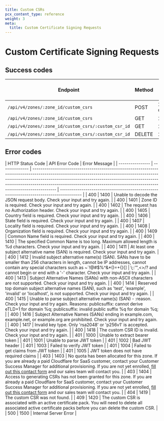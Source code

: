 ```yaml
---
title: Custom CSRs
pcx_content_type: reference
weight: 3
meta:
  title: Custom Certificate Signing Requests
---
```


# Custom Certificate Signing Requests

## Success codes

| Endpoint                                            | Method | HTTP Status Code |
| --------------------------------------------------- | ------ | ---------------- |
| `/api/v4/zones/:zone_id/custom_csrs`                | POST   | 201 Created      |
| `/api/v4/zones/:zone_id/custom_csrs`                | GET    | 200 OK           |
| `/api/v4/zones/:zone_id/custom_csrs/:custom_csr_id` | GET    | 200 OK           |
| `/api/v4/zones/:zone_id/custom_csrs/:custom_csr_id` | DELETE | 200 OK           |

## Error codes

| HTTP Status Code | API Error Code | Error Message                                                                                                                                                                                                                                                                                                                        |
| ---------------- | -------------- | ------------------------------------------------------------------------------------------------------------------------------------------------------------------------------------------------------------------------------------------------------------------------------------------------------------------------------------ | ----------------------------------------------------------------------------------------- |
| 400              | 1400           | Unable to decode the JSON request body. Check your input and try again.                                                                                                                                                                                                                                                              |
| 400              | 1401           | Zone ID is required. Check your input and try again.                                                                                                                                                                                                                                                                                 |
| 400              | 1402           | The request has no Authorization header. Check your input and try again.                                                                                                                                                                                                                                                             |
| 400              | 1405           | Country field is required. Check your input and try again.                                                                                                                                                                                                                                                                           |
| 400              | 1406           | State field is required. Check your input and try again.                                                                                                                                                                                                                                                                             |
| 400              | 1407           | Locality field is required. Check your input and try again.                                                                                                                                                                                                                                                                          |
| 400              | 1408           | Organization field is required. Check your input and try again.                                                                                                                                                                                                                                                                      |
| 400              | 1409           | Common Name field is required. Check your input and try again.                                                                                                                                                                                                                                                                       |
| 400              | 1410           | The specified Common Name is too long. Maximum allowed length is %d characters. Check your input and try again.                                                                                                                                                                                                                      |
| 400              | 1411           | At least one subject alternative name (SAN) is required. Check your input and try again.                                                                                                                                                                                                                                             |
| 400              | 1412           | Invalid subject alternative name(s) (SAN). SANs have to be smaller than 256 characters in length, cannot be IP addresses, cannot contain any special characters such as ~\`!@#$%^&\*()=+{}\[]                                                                                                                                        | \\;:'",<>/? and cannot begin or end with a '-' character. Check your input and try again. |
| 400              | 1413           | Subject Alternative Names (SANs) with non-ASCII characters are not supported. Check your input and try again.                                                                                                                                                                                                                        |
| 400              | 1414           | Reserved top domain subject alternative names (SAN), such as 'test', 'example', 'invalid' or 'localhost', is not supported. Check your input and try again.                                                                                                                                                                          |
| 400              | 1415           | Unable to parse subject alternative name(s) (SAN) - :reason. Check your input and try again. Reasons: publicsuffix: cannot derive eTLD+1 for domain %q; publicsuffix: invalid public suffix %q for domain %q;                                                                                                                        |
| 400              | 1416           | Subject Alternative Names (SANs) ending in example.com, example.net, or example.org are prohibited. Check your input and try again.                                                                                                                                                                                                  |
| 400              | 1417           | Invalid key type. Only 'rsa2048' or 'p256v1' is accepted. Check your input and try again.                                                                                                                                                                                                                                            |
| 400              | 1418           | The custom CSR ID is invalid. Check your input and try again.                                                                                                                                                                                                                                                                        |
| 401              | 1000           | Unable to extract bearer token                                                                                                                                                                                                                                                                                                       |
| 401              | 1001           | Unable to parse JWT token                                                                                                                                                                                                                                                                                                            |
| 401              | 1002           | Bad JWT header                                                                                                                                                                                                                                                                                                                       |
| 401              | 1003           | Failed to verify JWT token                                                                                                                                                                                                                                                                                                           |
| 401              | 1004           | Failed to get claims from JWT token                                                                                                                                                                                                                                                                                                  |
| 401              | 1005           | JWT token does not have required claims                                                                                                                                                                                                                                                                                              |
| 403              | 1403           | No quota has been allocated for this zone. If you are already a paid Cloudflare for SaaS customer, contact your Customer Success Manager for additional provisioning. If you are not yet enrolled, [fill out this contact form](https://www.cloudflare.com/plans/enterprise/contact/) and our sales team will contact you.                   |
| 403              | 1404           | Access to generating CSRs has not been granted for this zone. If you are already a paid Cloudflare for SaaS customer, contact your Customer Success Manager for additional provisioning. If you are not yet enrolled, [fill out this contact form](https://www.cloudflare.com/plans/enterprise/contact/) and our sales team will contact you. |
| 404              | 1419           | The custom CSR was not found.                                                                                                                                                                                                                                                                                                        |
| 409              | 1420           | The custom CSR is associated with an active certificate pack. You will need to delete all associated active certificate packs before you can delete the custom CSR.                                                                                                                                                                  |
| 500              | 1500           | Internal Server Error                                                                                                                                                                                                                                                                                                                |
